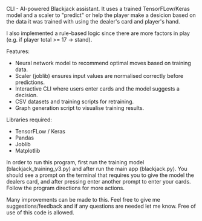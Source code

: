 CLI - AI-powered Blackjack assistant. It uses a trained TensorFLow/Keras model and a scaler to "predict" or help the player make a desicion based on the data it was trained with using the dealer's card and player's hand.

I also implemented a rule-based logic since there are more factors in play (e.g. if player total >= 17 -> stand).

Features:
- Neural network model to recommend optimal moves based on training data.
- Scaler (joblib) ensures input values are normalised correctly before predictions.
- Interactive CLI where users enter cards and the model suggests a decision.
- CSV datasets and training scripts for retraining.
- Graph generation script to visualise training results.

Libraries required:
- TensorFLow / Keras
- Pandas
- Joblib
- Matplotlib

In order to run this program, first run the training model (blackjack_training_v3.py) and after run the main app (blackjack.py). You should see a prompt on the terminal that requires you to give the model the dealers card, and after pressing enter another prompt to enter your cards. Follow the program directions for more actions.


Many improvements can be made to this. Feel free to give me suggestions/feedback and if any questions are needed let me know. Free of use of this code is allowed.